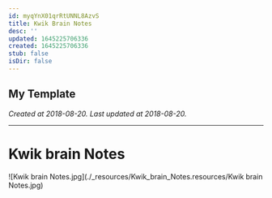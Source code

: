 ```yaml
---
id: myqYnX01qrRtUNNL8AzvS
title: Kwik Brain Notes
desc: ''
updated: 1645225706336
created: 1645225706336
stub: false
isDir: false
---
```

My Template
---

_Created at 2018-08-20._
_Last updated at 2018-08-20._




---

# Kwik brain Notes


![Kwik brain Notes.jpg](./_resources/Kwik_brain_Notes.resources/Kwik brain Notes.jpg)

